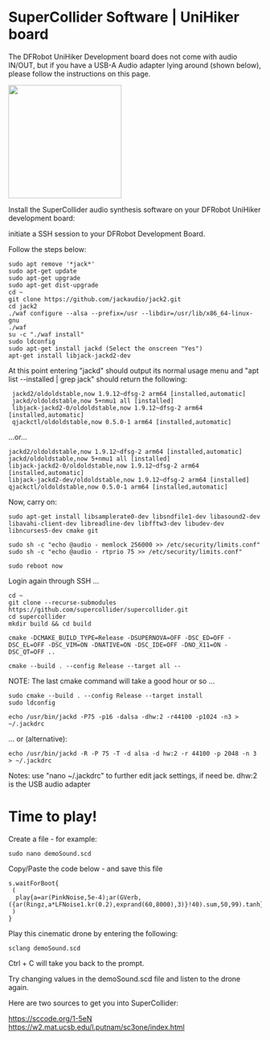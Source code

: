 # SuperCollider Software | UniHiker board
The DFRobot UniHiker Development board does not come with audio IN/OUT, but if you have a USB-A Audio adapter lying around (shown below), please follow the instructions on this page.

<img src="https://github.com/ErikOostveen/SuperColliderOnUniHiker/assets/40121318/bf1fda80-4886-407f-ab96-9014c3f05585" width="225" />


Install the SuperCollider audio synthesis software on your DFRobot UniHiker development board:

initiate a SSH session to your DFRobot Development Board.

Follow the steps below:
```
sudo apt remove '*jack*'
sudo apt-get update
sudo apt-get upgrade
sudo apt-get dist-upgrade
cd ~ 
git clone https://github.com/jackaudio/jack2.git 
cd jack2 
./waf configure --alsa --prefix=/usr --libdir=/usr/lib/x86_64-linux-gnu 
./waf 
su -c "./waf install" 
sudo ldconfig 
sudo apt-get install jackd (Select the onscreen "Yes")
apt-get install libjack-jackd2-dev 
```

At this point entering "jackd" should output its normal usage menu and "apt list --installed | grep jack" should return the following:

```
 jackd2/oldoldstable,now 1.9.12~dfsg-2 arm64 [installed,automatic]
 jackd/oldoldstable,now 5+nmu1 all [installed]
 libjack-jackd2-0/oldoldstable,now 1.9.12~dfsg-2 arm64 [installed,automatic]
 qjackctl/oldoldstable,now 0.5.0-1 arm64 [installed,automatic]
```

 ...or...

```
jackd2/oldoldstable,now 1.9.12~dfsg-2 arm64 [installed,automatic]
jackd/oldoldstable,now 5+nmu1 all [installed]
libjack-jackd2-0/oldoldstable,now 1.9.12~dfsg-2 arm64 [installed,automatic]
libjack-jackd2-dev/oldoldstable,now 1.9.12~dfsg-2 arm64 [installed]
qjackctl/oldoldstable,now 0.5.0-1 arm64 [installed,automatic]
```

Now, carry on:

```
sudo apt-get install libsamplerate0-dev libsndfile1-dev libasound2-dev libavahi-client-dev libreadline-dev libfftw3-dev libudev-dev libncurses5-dev cmake git

sudo sh -c "echo @audio - memlock 256000 >> /etc/security/limits.conf"
sudo sh -c "echo @audio - rtprio 75 >> /etc/security/limits.conf"

sudo reboot now
```

Login again through SSH  ...

```
cd ~ 
git clone --recurse-submodules https://github.com/supercollider/supercollider.git
cd supercollider
mkdir build && cd build

cmake -DCMAKE_BUILD_TYPE=Release -DSUPERNOVA=OFF -DSC_ED=OFF -DSC_EL=OFF -DSC_VIM=ON -DNATIVE=ON -DSC_IDE=OFF -DNO_X11=ON -DSC_QT=OFF ..

cmake --build . --config Release --target all --  
```

NOTE: The last cmake command will take a good hour or so ...

```
sudo cmake --build . --config Release --target install
sudo ldconfig

echo /usr/bin/jackd -P75 -p16 -dalsa -dhw:2 -r44100 -p1024 -n3 > ~/.jackdrc
```
... or (alternative):
```
echo /usr/bin/jackd -R -P 75 -T -d alsa -d hw:2 -r 44100 -p 2048 -n 3 > ~/.jackdrc
```
Notes: 
use "nano ~/.jackdrc" to further edit jack settings, if need be. dhw:2 is the USB audio adapter

# Time to play!

Create a file - for example:

```
sudo nano demoSound.scd
```

Copy/Paste the code below - and save this file

```
s.waitForBoot{
 (
  play{a=ar(PinkNoise,5e-4);ar(GVerb,({ar(Ringz,a*LFNoise1.kr(0.2),exprand(60,8000),3)}!40).sum,50,99).tanh}
 )
}
```

Play this cinematic drone by entering the following:

```
sclang demoSound.scd
```

Ctrl + C will take you back to the prompt.

Try changing values in the demoSound.scd file and listen to the drone again.

Here are two sources to get you into SuperCollider:

https://sccode.org/1-5eN
https://w2.mat.ucsb.edu/l.putnam/sc3one/index.html








